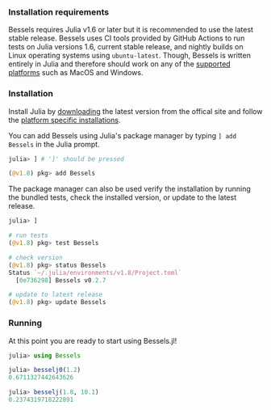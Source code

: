 ### Installation requirements

Bessels requires Julia v1.6 or later but it is recommended to use the latest stable release. Bessels uses CI tools provided by GitHub Actions to run tests on Julia versions 1.6, current stable release, and nightly builds on Linux operating systems using `ubuntu-latest`. Though, Bessels is written entirely in Julia and therefore should work on any of the [supported platforms](https://julialang.org/downloads/#supported_platforms) such as MacOS and Windows.

### Installation

Install Julia by [downloading](https://julialang.org/downloads/) the latest version from the offical site and follow the [platform specific installations](https://julialang.org/downloads/platform/). 

You can add Bessels using Julia's package manager by typing `] add Bessels` in the Julia prompt.

```julia
julia> ] # ']' should be pressed

(@v1.8) pkg> add Bessels
```

The package manager can also be used verify the installation by running the bundled tests, check the installed version, or update to the latest release.

```julia
julia> ]

# run tests
(@v1.8) pkg> test Bessels

# check version
(@v1.8) pkg> status Bessels
Status `~/.julia/environments/v1.8/Project.toml`
  [0e736298] Bessels v0.2.7

# update to latest release
(@v1.8) pkg> update Bessels
```

### Running

At this point you are ready to start using Bessels.jl!

```julia
julia> using Bessels

julia> besselj0(1.2)
0.6711327442643626

julia> besselj(1.8, 10.1)
0.2374319718222891
```